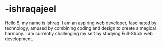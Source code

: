 # -ishraqajeel
Hello ‼, my name is Ishraq. I am an aspiring web developer, fascinated by technology, amused by combining coding and design to create a magical harmony. I am currently challenging my self by studying Full-Stuck web development. 
